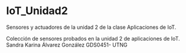 # IoT_Unidad2
Sensores y actuadores de la unidad 2 de la clase Aplicaciones de IoT.


Colección de sensores probados en la unidad 2 de aplicaciones de IoT.
Sandra Karina Álvarez González
GDS0451- UTNG
